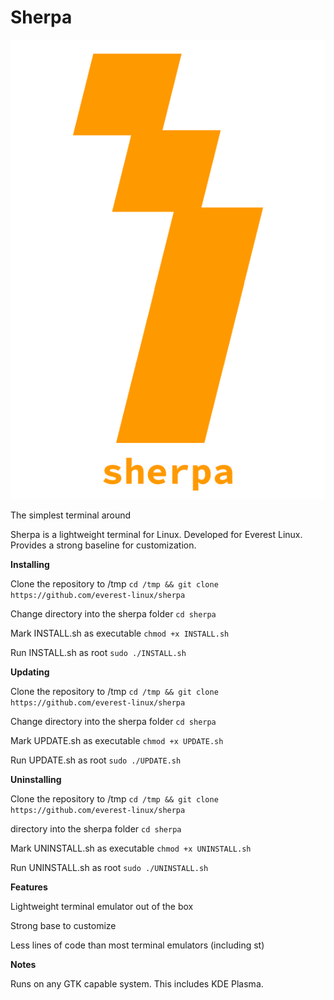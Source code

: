 # Sherpa

![alt text](https://raw.githubusercontent.com/amogus3016/amogus3016/main/sherpa%20logo.png)

The simplest terminal around

Sherpa is a lightweight terminal for Linux. Developed for Everest Linux. Provides a strong baseline for customization.

**Installing**

Clone the repository to /tmp `cd /tmp && git clone https://github.com/everest-linux/sherpa`

Change directory into the sherpa folder `cd sherpa`

Mark INSTALL.sh as executable `chmod +x INSTALL.sh`

Run INSTALL.sh as root `sudo ./INSTALL.sh`

**Updating**

Clone the repository to /tmp `cd /tmp && git clone https://github.com/everest-linux/sherpa`

Change directory into the sherpa folder `cd sherpa`

Mark UPDATE.sh as executable `chmod +x UPDATE.sh`

Run UPDATE.sh as root `sudo ./UPDATE.sh`

**Uninstalling**

Clone the repository to /tmp `cd /tmp && git clone https://github.com/everest-linux/sherpa`

directory into the sherpa folder `cd sherpa`

Mark UNINSTALL.sh as executable `chmod +x UNINSTALL.sh`

Run UNINSTALL.sh as root `sudo ./UNINSTALL.sh`

**Features**

Lightweight terminal emulator out of the box

Strong base to customize

Less lines of code than most terminal emulators (including st)

**Notes**

Runs on any GTK capable system. This includes KDE Plasma.
